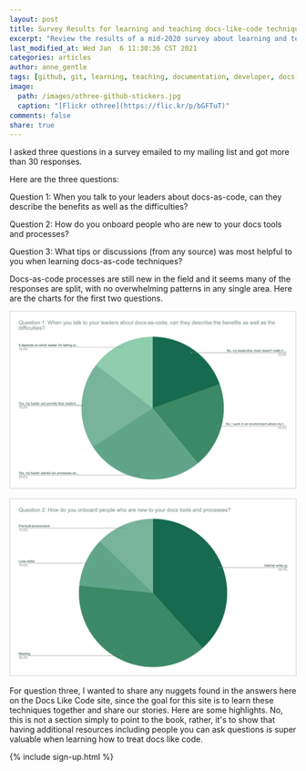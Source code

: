 ```yaml
---
layout: post
title: Survey Results for learning and teaching docs-like-code techniques
excerpt: "Review the results of a mid-2020 survey about learning and teaching team mates and yourself how to work with docs like code, Git, and GitHub for technical documentation."
last_modified_at: Wed Jan  6 11:30:36 CST 2021
categories: articles
author: anne_gentle
tags: [github, git, learning, teaching, documentation, developer, docs-like-code, onboarding]
image:
  path: /images/othree-github-stickers.jpg
  caption: "[Flickr othree](https://flic.kr/p/bGFTuT)"
comments: false
share: true
---
```


I asked three questions in a survey emailed to my mailing list and got more than 30 responses.

Here are the three questions:

Question 1: When you talk to your leaders about docs-as-code, can they describe the benefits as well as the difficulties?

Question 2: How do you onboard people who are new to your docs tools and processes?

Question 3: What tips or discussions (from any source) was most helpful to you when learning docs-as-code techniques?

Docs-as-code processes are still new in the field and it seems many of the responses are split, with no overwhelming patterns in any single area. Here are the charts for the first two questions.


![](/images/survey-charts/leadership-docs-tools.png)



![](/images/survey-charts/how-onboard-docs.png)


For question three, I wanted to share any nuggets found in the answers here on the Docs Like Code site, since the goal for this site is to learn these techniques together and share our stories. Here are some highlights. No, this is not a section simply to point to the book, rather, it's to show that having additional resources including people you can ask questions is super valuable when learning how to treat docs like code.



{% include sign-up.html %}
